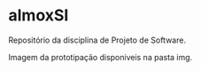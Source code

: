 # almoxSI
Repositório da disciplina de Projeto de Software.

Imagem da prototipação disponiveis na pasta img.
